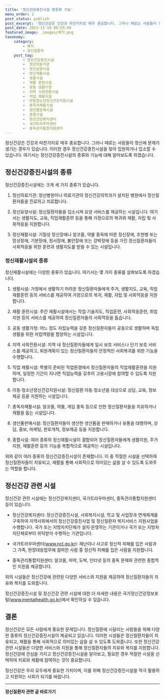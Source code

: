 ```yaml
---
title: '정신건강증진시설 종류와 기능'
menu_order: 1
post_status: publish
post_excerpt: '정신건강은 건강과 마찬가지로 매우 중요합니다. 그러나 때로는 사람들이 정신에 문제가 생기는 경우가 있습니다. 이러한 경우 정신건강증진시설을 찾아 입원하거나 입소할 수 있습니다. 여기서는 정신건강증진시설의 종류와 기능에 대해 알아보도록 하겠습니다.'
post_date: 2023-11-19 06:59:40
featured_image: _images/복지.png
taxonomy:
    category:
        - 복지
        - 정신질환자
    post_tag:
        - 정신건강증진시설
        -  정신의료기관
        -  정신요양시설
        -  정신재활시설
        -  생활시설
        -  재활 훈련시설
        -  공동 생활가정
        -  지역 사회전환시설
        -  직업 재활시설
        -  아동청소년정신건강지원시설
        -  중독자재활시설
        -  생산품판매시설
        -  종합시설
        -  정신건강복지센터
        -  국가트라우마센터
        -  중독관리통합지원센터
---
```



정신건강은 건강과 마찬가지로 매우 중요합니다. 그러나 때로는 사람들이 정신에 문제가 생기는 경우가 있습니다. 이러한 경우 정신건강증진시설을 찾아 입원하거나 입소할 수 있습니다. 여기서는 정신건강증진시설의 종류와 기능에 대해 알아보도록 하겠습니다.

## 정신건강증진시설의 종류

정신건강증진시설에는 크게 세 가지 종류가 있습니다. 

1. 정신의료기관: 정신병원이나 의료기관의 정신건강의학과가 설치된 병원에서 정신질환자들을 진료하고 치료합니다.

2. 정신요양시설: 정신질환자들을 입소시켜 요양 서비스를 제공하는 시설입니다. 여기서는 생활지도, 교육, 직업재활훈련 등을 통해 가정으로의 복귀와 재활, 자립 및 사회적응을 지원합니다.

3. 정신재활시설: 기질성 정신장애나 알코올, 약물 중독에 따른 정신장애, 조현병 또는 망상장애, 기분장애, 정서장애, 불안장애 또는 강박장애 등을 가진 정신질환자들이 사회적응을 위한 훈련과 생활지도를 받을 수 있는 시설입니다.

### 정신재활시설의 종류

정신재활시설에는 다양한 종류가 있습니다. 여기서는 몇 가지 종류를 살펴보도록 하겠습니다.

1. 생활시설: 가정에서 생활하기 어려운 정신질환자들에게 주거, 생활지도, 교육, 직업재활훈련 등의 서비스를 제공하여 가정으로의 복귀, 재활, 자립 및 사회적응을 지원합니다.

2. 재활 훈련시설: 주간 재활시설에서는 작업·기술지도, 직업훈련, 사회적응훈련, 취업지원 등의 서비스를 제공하여 정신질환자들의 사회적응을 돕습니다.

3. 공동 생활가정: 어느 정도 자립능력을 갖춘 정신질환자들이 공동으로 생활하며 독립생활을 위한 자립역량을 함양하는 시설입니다.

4. 지역 사회전환시설: 지역 내 정신질환자들에게 일시 보호 서비스나 단기 보호 서비스를 제공하고, 퇴원계획이 있는 정신질환자들의 안정적인 사회복귀를 위한 기능을 수행합니다.

5. 직업 재활시설: 특별히 준비된 작업환경에서 정신질환자들의 직업재활훈련을 지원하며, 일정한 기간이 지나면 직업능력을 갖추어 고용시장에 참여할 수 있도록 지원합니다.

6. 아동·청소년정신건강지원시설: 정신질환 아동·청소년을 대상으로 상담, 교육, 정보제공 등을 지원하는 시설입니다.

7. 중독자재활시설: 알코올, 약물, 게임 중독 등으로 인한 정신질환자들을 치유하거나 재활을 돕는 시설입니다.

8. 생산품판매시설: 정신질환자들이 생산한 생산품을 판매하거나 유통을 대행하며, 상담, 홍보, 마케팅, 판로개척, 정보제공 등을 지원합니다.

9. 종합시설: 여러 종류의 정신재활시설이 결합되어 정신질환자들에게 생활지원, 주거지원, 재활훈련 등의 기능을 복합적으로 제공하는 시설입니다.

위와 같이 여러 종류의 정신건강증진시설이 존재합니다. 이 중 적절한 시설을 선택하여 정신질환자들이 치유되고, 재활을 통해 사회적으로 의미있는 삶을 살 수 있도록 도와주는 역할을 합니다.

## 정신건강 관련 시설

정신건강 관련 시설에는 정신건강복지센터, 국가트라우마센터, 중독관리통합지원센터 등이 있습니다.

- 정신건강복지센터: 정신건강증진시설, 사회복지시설, 학교 및 사업장과 연계체계를 구축하여 지역사회에서의 정신건강증진사업 및 정신질환자 복지서비스 지원사업을 수행합니다. 국가 또는 지방자치단체가 설치·운영하는 기관이거나 국가 또는 지방자치단체로부터 위탁받아 수행하는 기관입니다.

- 국가트라우마센터(www.nct.go.kr): 재난이나 사고로 정신적 피해를 입은 사람과 그 가족, 현장대응업무에 참여한 사람 중 정신적 피해를 입은 사람을 지원합니다.

- 중독관리통합지원센터: 알코올, 마약, 도박, 인터넷 등의 중독 문제와 관련한 종합적인 지원을 제공합니다.

위의 시설들은 정신건강에 관련된 다양한 서비스와 지원을 제공하여 정신질환자들의 치유와 복지를 도와줍니다.

정신건강증진시설 및 정신건강 관련 시설에 대한 더 자세한 내용은 국가정신건강정보포털(www.mentalhealth.go.kr)에서 확인하실 수 있습니다.

## 결론

정신건강은 모든 사람에게 중요한 문제입니다. 정신질환에 시달리는 사람들을 위해 다양한 종류의 정신건강증진시설이 제공되고 있습니다. 이러한 시설들은 정신질환자들이 치유되고, 재활을 통해 사회적으로 의미있는 삶을 살 수 있도록 도와줍니다. 또한 정신건강 관련 시설들은 다양한 서비스와 지원을 통해 정신질환자들의 치유와 복지를 지원합니다. 정신건강에 관심을 가지고 정신건강증진시설을 알아보고, 필요한 경우 적절한 시설을 선택하여 치료와 재활에 참여하는 것이 중요합니다.

정신건강은 우리 모두에게 중요한 가치이며, 이를 위해 정신건강증진시설을 적극 활용하고 지원하는 사회가 되기를 바랍니다.
<!-- wp:separator -->
<hr class="wp-block-separator has-alpha-channel-opacity"/>
<!-- /wp:separator -->

<!-- wp:group {"backgroundColor":"base","layout":{"type":"constrained"}} -->
<div class="wp-block-group has-base-background-color has-background"><!-- wp:paragraph {"align":"center","fontSize":"medium"} -->
<p class="has-text-align-center has-large-font-size"><strong>정신질환자 관련 글 바로가기</strong></p>
<!-- /wp:paragraph -->


<!-- wp:latest-posts
{"categories":[{"id":25985,"count":19,"description":"","link":"https://uknowlaw.com/category/%ec%a0%95%ec%8b%a0%ec%a7%88%ed%99%98%ec%9e%90/","name":"정신질환자","slug":"정신질환자","taxonomy":"category","parent":0,"meta":[],"_links":{"self":[{"href":"https://uknowlaw.com/wp-json/wp/v2/categories/25985"}],"collection":[{"href":"https://uknowlaw.com/wp-json/wp/v2/categories"}],"about":[{"href":"https://uknowlaw.com/wp-json/wp/v2/taxonomies/category"}],"wp:post_type":[{"href":"https://uknowlaw.com/wp-json/wp/v2/posts?categories=25985"}],"curies":[{"name":"wp","href":"https://api.w.org/{rel}","templated":true}]}}],"postsToShow":100,"excerptLength":28,"postLayout":"grid","columns":2,"featuredImageAlign":"left","featuredImageSizeSlug":"large","fontSize":"small"} /--></div>
<!-- /wp:group -->